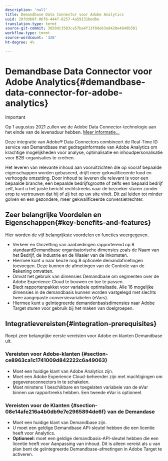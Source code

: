 ```yaml
---
description: 'null'
title: Demandbase Data Connector voor Adobe Analytics
uuid: 28fddb8f-06f6-4447-8257-4a59131bedbe
translation-type: tm+mt
source-git-commit: 3850dc3503ca57ba4f13f0de63e8420e484db501
workflow-type: tm+mt
source-wordcount: '328'
ht-degree: 4%

---
```



# Demandbase Data Connector voor Adobe Analytics{#demandbase-data-connector-for-adobe-analytics}

>[!IMPORTANT]
>
>Op 1 augustus 2021 zullen we de Adobe Data Connector-technologie aan het einde van de levensduur hebben. [Meer informatie...](/help/import/data-connectors/data-connectors-eol.md)

Deze integratie van Adobe® Data Connectors combineert de Real-Time ID service van Demandbase met gedragsinformatie van Adobe Analytics om krachtige mogelijkheden voor analyse, optimalisatie en inhoudpersonalisatie voor B2B-organisaties te creëren.

Het leveren van relevante inhoud aan vooruitzichten die op vooraf bepaalde eigenschappen worden gebaseerd, drijft meer gekwalificeerde lood en verhoogde omzetting. Door inhoud te leveren die relevant is voor een bepaalde branche, een bepaalde bedrijfsgrootte of zelfs een bepaald bedrijf zelf, kunt u het juiste bericht rechtstreeks naar de bezoeker sturen zonder erop te vertrouwen dat hij of zij het op uw site vindt. Dit zal leiden tot minder golven en een gezondere, meer gekwalificeerde conversietrechter.

## Zeer belangrijke Voordelen en Eigenschappen{#key-benefits-and-features}

Hier worden de vijf belangrijkste voordelen en functies weergegeven.

* Verkeer en Omzetting van aanbiedingen rapporterend op 8 standaardDemandbase organisatorische dimensies zoals de Naam van het Bedrijf, de Industrie en de Waaier van de Inkomsten.
* Hiermee kunt u naar keuze nog 8 optionele demandafmetingen toevoegen. Deze kunnen de afmetingen van de Controle van de Rekening omvatten.
* Omvat het gebruik van dimensies Demandbase om segmenten over de Adobe Experience Cloud te bouwen en toe te passen.
* Biedt rapportenpakket voor variabele optimalisatie. Alle 16 mogelijke dimensies in de demandbasis kunnen worden vastgelegd met slechts twee aangepaste conversievariabelen (eVars).
* Hiermee kunt u geïntegreerde demandenbasisdimensies naar Adobe Target sturen voor gebruik bij het maken van doelgroepen.

## Integratievereisten{#integration-prerequisites}

Roept zeer belangrijke eerste vereisten voor Adobe en klanten Demandbase uit.

### Vereisten voor Adobe-klanten {#section-ce8963ca1c1741009d842222c6a49063}

* Moet een huidige klant van Adobe Analytics zijn.
* Moet een Adobe Experience Cloud-beheerder zijn met machtigingen om gegevensconnectors in te schakelen.
* Moet minstens 1 beschikbare en toegelaten variabele van de eVar binnen uw rapportreeks hebben. Een tweede eVar is optioneel.

### Vereisten voor de Klanten {#section-08e14afe216a4b0db9e7e2965894de6f} van de Demandase

* Moet een huidige klant van Demandbase zijn.
* U moet een geldige Demandbase API-sleutel hebben die een licentie heeft voor Analytics.
* **Optioneel:** moet een geldige demandbasis-API-sleutel hebben die een licentie heeft voor Aanpassing van inhoud. Dit is alleen vereist als u van plan bent de geïntegreerde Demandbase-afmetingen in Adobe Target te activeren.
